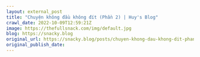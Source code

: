 ```yaml
---
layout: external_post
title: "Chuyện không đầu không đít (Phần 2) | Huy's Blog"
crawl_date: 2022-10-09T12:59:21Z
image: https://thefullsnack.com/img/default.jpg
blog: https://snacky.blog
original_url: https://snacky.blog/posts/chuyen-khong-dau-khong-dit-phan-2.html
original_publish_date: 
---
```



